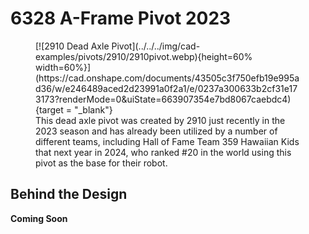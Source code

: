 <meta property="og:title" content="Pivot CAD Example: 6328 2023 A-Frame Pivot">
<meta property="og:type" content="website">
<meta property="og:url" content="https://www.frcdesign.org/cad-examples/shooter/examples/6328pivot/">
<!--meta property="og:image" content="https://www.frcdesign.org/img/cad-examples/shooter/1678-shooter/citrus-shooter.webp"-->
<meta name="theme-color" content="#4CAE4F">
<meta name="twitter:card" content="summary_large_image">

<style>

td, th , table{
   border: none!important;
}

td{
  text-align: left !important;
  vertical-align: middle !important;
}

table tr:hover{
    background-color: transparent !important;
}

</style>

# 6328 A-Frame Pivot 2023

<figure markdown="span">
[![2910 Dead Axle Pivot](../../../img/cad-examples/pivots/2910/2910pivot.webp){height=60% width=60%}](https://cad.onshape.com/documents/43505c3f750efb19e995ad36/w/e246489aced2d23991a0f2a1/e/0237a300633b2cf31e173173?renderMode=0&uiState=663907354e7bd8067caebdc4){target = "_blank"}
<figcaption>This dead axle pivot was created by 2910 just recently in the 2023 season and has already been utilized by a number of different teams, including Hall of Fame Team 359 Hawaiian Kids that next year in 2024, who ranked #20 in the world using this pivot as the base for their robot.</figcaption>
</figure>

## Behind the Design

**Coming Soon**

